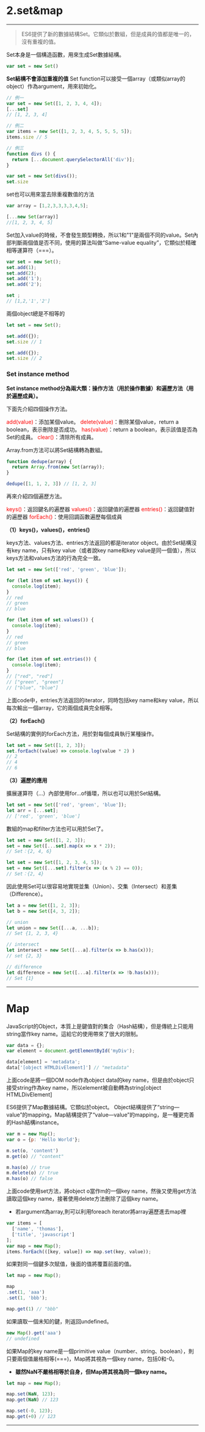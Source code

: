 # 2.set&map

---
>ES6提供了新的數據結構Set。它類似於數組，但是成員的值都是唯一的，沒有重複的值。

Set本身是一個構造函數，用來生成Set數據結構。  

``` js
var set = new Set()
```

**Set結構不會添加重複的值**
Set function可以接受一個array（或類似array的object）作為argument，用來初始化。

``` js
// 例一
var set = new Set([1, 2, 3, 4, 4]);
[...set]
// [1, 2, 3, 4]

// 例二
var items = new Set([1, 2, 3, 4, 5, 5, 5, 5]);
items.size // 5

// 例三
function divs () {
  return [...document.querySelectorAll('div')];
}

var set = new Set(divs());
set.size 
```

set也可以用來當去除重複數值的方法

``` js
var array = [1,2,3,3,3,3,4,5];

[...new Set(array)] 
//[1, 2, 3, 4, 5]
```

Set加入value的時候，不會發生類型轉換，所以1和"1"是兩個不同的value。Set內部判斷兩個值是否不同，使用的算法叫做“Same-value equality”，它類似於精確相等運算符（===）。  

``` js
var set = new Set();
set.add(1);
set.add(2);
set.add('1');
set.add('2');

set ;
// [1,2,'1','2']
```

兩個object總是不相等的

``` js
let set = new Set();

set.add({});
set.size // 1

set.add({});
set.size // 2
```

### **Set instance method**  

**Set instance method分為兩大類：操作方法（用於操作數據）和遍歷方法（用於遍歷成員）。**

下面先介紹四個操作方法。  

<font color = 'red'>add(value)</font>：添加某個value。
<font color = 'red'>delete(value)</font>：刪除某個value，return a boolean，表示刪除是否成功。
<font color = 'red'>has(value)</font>：return a boolean，表示該值是否為Set的成員。
<font color = 'red'>clear()</font>：清除所有成員。

Array.from方法可以將Set結構轉為數組。

``` js
function dedupe(array) {
  return Array.from(new Set(array));
}

dedupe([1, 1, 2, 3]) // [1, 2, 3]
```

再來介紹四個遍歷方法。  

<font color = 'red'>keys()</font>：返回鍵名的遍歷器
<font color = 'red'>values()</font>：返回鍵值的遍歷器
<font color = 'red'>entries()</font>：返回鍵值對的遍歷器
<font color = 'red'>forEach()</font>：使用回調函數遍歷每個成員


**（1）keys()，values()，entries()**

keys方法、values方法、entries方法返回的都是iterator object。由於Set結構沒有key name，只有key value（或者說key name和key value是同一個值），所以keys方法和values方法的行為完全一致。  

``` js
let set = new Set(['red', 'green', 'blue']);

for (let item of set.keys()) {
  console.log(item);
}
// red
// green
// blue

for (let item of set.values()) {
  console.log(item);
}
// red
// green
// blue

for (let item of set.entries()) {
  console.log(item);
}
// ["red", "red"]
// ["green", "green"]
// ["blue", "blue"]
```

上面code中，entries方法返回的iterator，同時包括key name和key value，所以每次輸出一個array，它的兩個成員完全相等。  

**（2）forEach()**

Set結構的實例的forEach方法，用於對每個成員執行某種操作。

``` js
let set = new Set([1, 2, 3]);
set.forEach((value) => console.log(value * 2) )
// 2
// 4
// 6
```

**（3）遍歷的應用**

擴展運算符（...）內部使用for...of循環，所以也可以用於Set結構。  

``` js
let set = new Set(['red', 'green', 'blue']);
let arr = [...set];
// ['red', 'green', 'blue']
```

數組的map和filter方法也可以用於Set了。  

``` js
let set = new Set([1, 2, 3]);
set = new Set([...set].map(x => x * 2));
// Set：{2, 4, 6}

let set = new Set([1, 2, 3, 4, 5]);
set = new Set([...set].filter(x => (x % 2) == 0));
// Set：{2, 4}
```

因此使用Set可以很容易地實現並集（Union）、交集（Intersect）和差集（Difference）。  

``` js
let a = new Set([1, 2, 3]);
let b = new Set([4, 3, 2]);

// union
let union = new Set([...a, ...b]);
// Set {1, 2, 3, 4}

// intersect
let intersect = new Set([...a].filter(x => b.has(x)));
// set {2, 3}

// difference
let difference = new Set([...a].filter(x => !b.has(x)));
// Set {1}
```

---

# **Map**

JavaScript的Object，本質上是鍵值對的集合（Hash結構），但是傳統上只能用string當作key name。這給它的使用帶來了很大的限制。  

``` js
var data = {};
var element = document.getElementById('myDiv');

data[element] = 'metadata';
data['[object HTMLDivElement]'] // "metadata"
```

上面code是將一個DOM node作為object data的key name，但是由於object只接受string作為key name，所以element被自動轉為string[object HTMLDivElement]  

ES6提供了Map數據結構。它類似於object。
Object結構提供了“string—value”的mapping，Map結構提供了“value—value”的mapping，是一種更完善的Hash結構instance。  

``` js
var m = new Map();
var o = {p: 'Hello World'};

m.set(o, 'content')
m.get(o) // "content"

m.has(o) // true
m.delete(o) // true
m.has(o) // false
```

上面code使用set方法，將object o當作m的一個key name，然後又使用get方法讀取這個key name，接著使用delete方法刪除了這個key name。

* 若argument為array,則可以利用foreach iterator將array遍歷進去map裡

``` js
var items = [
  ['name', 'thomas'],
  ['title', 'javascript']
];
var map = new Map();
items.forEach(([key, value]) => map.set(key, value));
```

如果對同一個鍵多次賦值，後面的值將覆蓋前面的值。  

``` js
let map = new Map();

map
.set(1, 'aaa')
.set(1, 'bbb');

map.get(1) // "bbb"
```

如果讀取一個未知的鍵，則返回undefined。  

``` js
new Map().get('aaa')
// undefined
```

如果Map的key name是一個primitive value（number、string、boolean），則只要兩個值嚴格相等(===)，Map將其視為一個key name，包括0和-0。  

* **雖然NaN不嚴格相等於自身，但Map將其視為同一個key name。**

``` js
let map = new Map();

map.set(NaN, 123);
map.get(NaN) // 123

map.set(-0, 123);
map.get(+0) // 123
```

---

